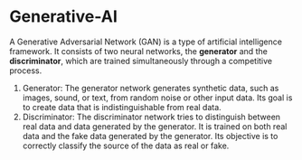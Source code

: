 # Generative-AI
A Generative Adversarial Network (GAN) is a type of artificial intelligence framework. It consists of two neural networks, the **generator** and the **discriminator**, which are trained simultaneously through a competitive process.

1. Generator: The generator network generates synthetic data, such as images, sound, or text, from random noise or other input data. Its goal is to create data that is indistinguishable from real data.
2. Discriminator: The discriminator network tries to distinguish between real data and data generated by the generator. It is trained on both real data and the fake data generated by the generator. Its objective is to correctly classify the source of the data as real or fake.
